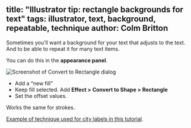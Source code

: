 title: "Illustrator tip: rectangle backgrounds for text"
tags: illustrator, text, background, repeatable, technique
author: Colm Britton
--------------------

Sometimes you’ll want a background for your text that adjusts to the text. And to be able to repeat it for many text items.

You can do this in the **appearance panel**.

![Screenshot of Convert to Rectangle dialog](/static/images/notes/illustrator/rectangle-background/effect-rectangle-shape.png)

* Add a “new fill”
* Keep fill selected. Add **Effect > Convert to Shape > Rectangle**
* Set the offset values.

Works the same for strokes.

[Example of technique used for city labels in this tutorial](https://design.tutsplus.com/tutorials/how-to-create-a-vector-map-infographic-in-adobe-illustrator--cms-25865).
